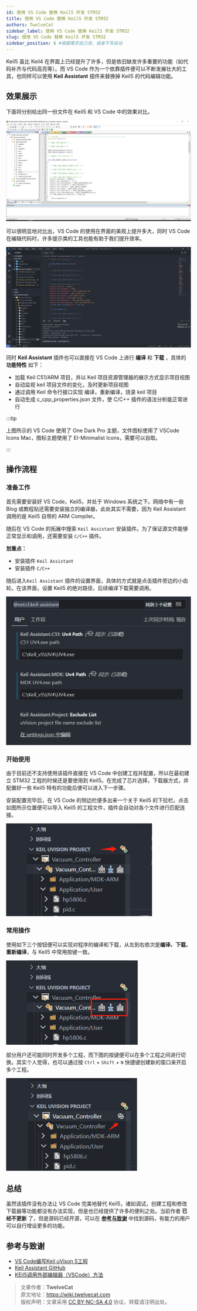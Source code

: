 ```yaml
---
id: 使用 VS Code 替换 Keil5 开发 STM32
title: 使用 VS Code 替换 Keil5 开发 STM32
authors: TwelveCat
sidebar_label: 使用 VS Code 替换 Keil5 开发 STM32
slug: 使用 VS Code 替换 Keil5 开发 STM32
sidebar_position: 6 #根据需求自己改，或者不写自动
---
```


Keil5 虽比 Keil4 在界面上已经提升了许多，但是依旧缺发许多重要的功能（如代码补齐与代码高亮等）。而 VS Code 作为一个依靠插件便可以不断发展壮大的工具，也同样可以使用 **Keil Assistant** 插件来替换掉 Keil5 的代码编辑功能。

## 效果展示

下面将分别给出同一份文件在 Keil5 和 VS Code 中的效果对比。

![Keil5 效果图](./../static/img/Keil5_VSCode/Keil5_usart.png)

可以很明显地对比出，VS Code 的使用在界面的美观上提升多大，同时 VS Code 在编辑代码时，许多提示类的工具也能有助于我们提升效率。

![VS Code 效果图](./../static/img/Keil5_VSCode/VSCode_usart.png)

同时 **Keil Assistant** 插件也可以直接在 VS Code 上进行 **编译** 和 **下载** ，具体的 **功能特性** 如下：
- 加载 Keil C51/ARM 项目，并以 Keil 项目资源管理器的展示方式显示项目视图
- 自动监视 keil 项目文件的变化，及时更新项目视图
- 通过调用 Keil 命令行接口实现 编译，重新编译，烧录 keil 项目
- 自动生成 c_cpp_properties.json 文件，使 C/C++ 插件的语法分析能正常进行

:::tip

上图所示的 VS Code 使用了 One Dark Pro 主题，文件图标使用了 VSCode Icons Mac，图标主题使用了 EI-Minimalist Icons，需要可以自取。

:::

## 操作流程

### 准备工作
首先需要安装好 VS Code，Keil5，并处于 Windows 系统之下。网络中有一些 Blog 或教程贴还需要安装独立的编译器，此处其实不需要，因为 Keil Assistant 调用的是 Keil5 自带的 ARM Compiler。

随后在 VS Code 的拓展中搜索 `Keil Assistant` 安装插件。为了保证源文件能够正常显示和调用，还需要安装 `C/C++` 插件。

**划重点：**
- 安装插件 `Keil Assistant`
- 安装插件 `C/C++`
  
随后进入`Keil Assistant` 插件的设置界面，具体的方式就是点击插件旁边的小齿轮。在该界面，设置 Keil5 的绝对路径，后续编译下载需要调用。

![Keil Assistant Setting](./../static/img/Keil5_VSCode/Keil%20Assistant%20Setting.png)

### 开始使用

由于目前还不支持使用该插件直接在 VS Code 中创建工程并配置，所以在最初建立 STM32 工程的时候还是要使用到 Keil5。在完成了芯片选择，下载器方式，并配置好一些 Keil5 特有的功能后便可以进入下一步骤。

安装配置完毕后，在 VS Code 的侧边栏便多出来一个关于 Keil5 的下拉栏。点击如图所示位置便可以导入 Keil5 的工程文件，插件会自动对各个文件进行匹配连接。

![Keil Assistant Input](./../static/img/Keil5_VSCode/Keil%20Assistant%20Input.png)

### 常用操作

使用如下三个按钮便可以实现对程序的编译和下载，从左到右依次是**编译、下载、重新编译**，与 Keil5 中常用按键一致。

![Keil Assistant Download](./../static/img/Keil5_VSCode/Keil%20Assistant%20Download.png)

部分用户还可能同时开发多个工程，而下图的按键便可以在多个工程之间进行切换。其实个人觉得，也可以通过按 `Ctrl` + `Shift` + `N` 快捷键创建新的窗口来开启多个工程。

![Keil Assistant Change](./../static/img/Keil5_VSCode/Keil%20Assistant%20change.png)

## 总结

虽然该插件没有办法让 VS Code 完美地替代 Keil5，诸如调试，创建工程和修改下载器等功能都没有办法实现，但是也已经提供了许多的便利之处。当前作者 **已经不更新** 了，但是源码已经开源，可以在 **[参考与致谢](#参考与致谢)** 中找到源码，有能力的用户可以自行增设更多的功能。

## 参考与致谢

- [VS Code编写Keil uVison 5工程](https://blog.csdn.net/weixin_43576926/article/details/107736692)
- [Keil Assistant GitHub](https://github.com/github0null/keil-assistant)
- [KEil5调用外部编辑器（VSCode）方法](https://blog.csdn.net/xiaowu___/article/details/103308890)


> 文章作者：**TwelveCat**  
> 原文地址：<https://wiki.twelvecat.com>  
> 版权声明：文章采用 [CC BY-NC-SA 4.0](https://creativecommons.org/licenses/by/4.0/deed.zh) 协议，转载请注明出处。
